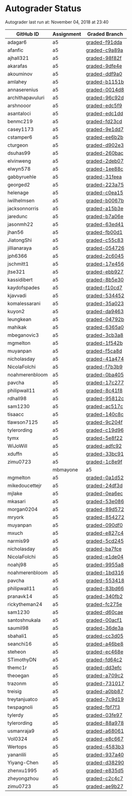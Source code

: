 # Autograder Status
Autograder last run at: November 04, 2018 at 23:40

| GitHub ID | Assignment | Graded Branch |
|-----------|------------|---------------|
| adagar6 | a5 | [graded-f91dda](https://github.com/Fall2018COMP401-001/a5-adagar6/tree/graded-f91dda) | 
| afanfic | a5 | [graded-c9a89a](https://github.com/Fall2018COMP401-001/a5-afanfic/tree/graded-c9a89a) | 
| ajhall321 | a5 | [graded-98f82f](https://github.com/Fall2018COMP401-001/a5-ajhall321/tree/graded-98f82f) | 
| akarafas | a5 | [graded-9dfe4e](https://github.com/Fall2018COMP401-001/a5-akarafas/tree/graded-9dfe4e) | 
| akouminov | a5 | [graded-ddf9a0](https://github.com/Fall2018COMP401-001/a5-akouminov/tree/graded-ddf9a0) | 
| amlahey | a5 | [graded-b1151b](https://github.com/Fall2018COMP401-001/a5-amlahey/tree/graded-b1151b) | 
| annaserenius | a5 | [graded-0014d8](https://github.com/Fall2018COMP401-001/a5-annaserenius/tree/graded-0014d8) | 
| archithapavuluri | a5 | [graded-96c92d](https://github.com/Fall2018COMP401-001/a5-archithapavuluri/tree/graded-96c92d) | 
| arshnooor | a5 | [graded-edc5f9](https://github.com/Fall2018COMP401-001/a5-arshnooor/tree/graded-edc5f9) | 
| asantaloci | a5 | [graded-edc1dd](https://github.com/Fall2018COMP401-001/a5-asantaloci/tree/graded-edc1dd) | 
| benmc219 | a5 | [graded-fd23cd](https://github.com/Fall2018COMP401-001/a5-benmc219/tree/graded-fd23cd) | 
| casey1173 | a5 | [graded-9e1dd7](https://github.com/Fall2018COMP401-001/a5-casey1173/tree/graded-9e1dd7) | 
| cstamper6 | a5 | [graded-ee6b2b](https://github.com/Fall2018COMP401-001/a5-cstamper6/tree/graded-ee6b2b) | 
| cturgeon | a5 | [graded-d902e3](https://github.com/Fall2018COMP401-001/a5-cturgeon/tree/graded-d902e3) | 
| dsuhas99 | a5 | [graded-260bac](https://github.com/Fall2018COMP401-001/a5-dsuhas99/tree/graded-260bac) | 
| elvinweng | a5 | [graded-2deb07](https://github.com/Fall2018COMP401-001/a5-elvinweng/tree/graded-2deb07) | 
| elwyn578 | a5 | [graded-1ee88c](https://github.com/Fall2018COMP401-001/a5-elwyn578/tree/graded-1ee88c) | 
| gabbyruehle | a5 | [graded-31feea](https://github.com/Fall2018COMP401-001/a5-gabbyruehle/tree/graded-31feea) | 
| georged2 | a5 | [graded-223a75](https://github.com/Fall2018COMP401-001/a5-georged2/tree/graded-223a75) | 
| helenage | a5 | [graded-c0ea15](https://github.com/Fall2018COMP401-001/a5-helenage/tree/graded-c0ea15) | 
| iwilhelmsen | a5 | [graded-b0067b](https://github.com/Fall2018COMP401-001/a5-iwilhelmsen/tree/graded-b0067b) | 
| jacksonnorris | a5 | [graded-a15b3e](https://github.com/Fall2018COMP401-001/a5-jacksonnorris/tree/graded-a15b3e) | 
| jaredunc | a5 | [graded-b7a06e](https://github.com/Fall2018COMP401-001/a5-jaredunc/tree/graded-b7a06e) | 
| jasonmh22 | a5 | [graded-63ed41](https://github.com/Fall2018COMP401-001/a5-jasonmh22/tree/graded-63ed41) | 
| jhan56 | a5 | [graded-fb00d1](https://github.com/Fall2018COMP401-001/a5-jhan56/tree/graded-fb00d1) | 
| JiatongShi | a5 | [graded-c55c83](https://github.com/Fall2018COMP401-001/a5-JiatongShi/tree/graded-c55c83) | 
| jillianaraya | a5 | [graded-054726](https://github.com/Fall2018COMP401-001/a5-jillianaraya/tree/graded-054726) | 
| jph6366 | a5 | [graded-2c6045](https://github.com/Fall2018COMP401-001/a5-jph6366/tree/graded-2c6045) | 
| jschmitt1 | a5 | [graded-17e456](https://github.com/Fall2018COMP401-001/a5-jschmitt1/tree/graded-17e456) | 
| jtse321 | a5 | [graded-ebb927](https://github.com/Fall2018COMP401-001/a5-jtse321/tree/graded-ebb927) | 
| kassidibert | a5 | [graded-8b5e30](https://github.com/Fall2018COMP401-001/a5-kassidibert/tree/graded-8b5e30) | 
| kaydofspades | a5 | [graded-f10cd7](https://github.com/Fall2018COMP401-001/a5-kaydofspades/tree/graded-f10cd7) | 
| kjavvadi | a5 | [graded-534452](https://github.com/Fall2018COMP401-001/a5-kjavvadi/tree/graded-534452) | 
| komalessarani | a5 | [graded-35a023](https://github.com/Fall2018COMP401-001/a5-komalessarani/tree/graded-35a023) | 
| kuyon2 | a5 | [graded-da9463](https://github.com/Fall2018COMP401-001/a5-kuyon2/tree/graded-da9463) | 
| leungkean | a5 | [graded-04792b](https://github.com/Fall2018COMP401-001/a5-leungkean/tree/graded-04792b) | 
| mahikak | a5 | [graded-6365a0](https://github.com/Fall2018COMP401-001/a5-mahikak/tree/graded-6365a0) | 
| mbeganovic3 | a5 | [graded-3cb3a8](https://github.com/Fall2018COMP401-001/a5-mbeganovic3/tree/graded-3cb3a8) | 
| mgmelton | a5 | [graded-1f542b](https://github.com/Fall2018COMP401-001/a5-mgmelton/tree/graded-1f542b) | 
| muyanpan | a5 | [graded-f5ca8d](https://github.com/Fall2018COMP401-001/a5-muyanpan/tree/graded-f5ca8d) | 
| nicholasday | a5 | [graded-41a474](https://github.com/Fall2018COMP401-001/a5-nicholasday/tree/graded-41a474) | 
| NicolaFolchi | a5 | [graded-f7b3b9](https://github.com/Fall2018COMP401-001/a5-NicolaFolchi/tree/graded-f7b3b9) | 
| noahmerenbloom | a5 | [graded-0ba405](https://github.com/Fall2018COMP401-001/a5-noahmerenbloom/tree/graded-0ba405) | 
| pavcha | a5 | [graded-17c277](https://github.com/Fall2018COMP401-001/a5-pavcha/tree/graded-17c277) | 
| philipwall11 | a5 | [graded-8c41f8](https://github.com/Fall2018COMP401-001/a5-philipwall11/tree/graded-8c41f8) | 
| rdhall98 | a5 | [graded-95812c](https://github.com/Fall2018COMP401-001/a5-rdhall98/tree/graded-95812c) | 
| sam1230 | a5 | [graded-ac517c](https://github.com/Fall2018COMP401-001/a5-sam1230/tree/graded-ac517c) | 
| tisaacc | a5 | [graded-140c8c](https://github.com/Fall2018COMP401-001/a5-tisaacc/tree/graded-140c8c) | 
| tlawson7125 | a5 | [graded-9c204f](https://github.com/Fall2018COMP401-001/a5-tlawson7125/tree/graded-9c204f) | 
| tylerording | a5 | [graded-c19d96](https://github.com/Fall2018COMP401-001/a5-tylerording/tree/graded-c19d96) | 
| tymx | a5 | [graded-5e8f22](https://github.com/Fall2018COMP401-001/a5-tymx/tree/graded-5e8f22) | 
| WiJoWill | a5 | [graded-adfc92](https://github.com/Fall2018COMP401-001/a5-WiJoWill/tree/graded-adfc92) | 
| xduffn | a5 | [graded-33bc91](https://github.com/Fall2018COMP401-001/a5-xduffn/tree/graded-33bc91) | 
| zimu0723 | a5 | [graded-1c8e9f](https://github.com/Fall2018COMP401-001/a5-zimu0723/tree/graded-1c8e9f) | 
                                                                                                                                                                                                                                                                                                                                                                                                                                                                                                                                                                                                                                                                                                                                                                                                                                                                                                                                                                                                                                                                                                                                                                                                                                                                                                                                                                                                                                                                                                                                                                                                                                                                                                                                                                                                                                                                                                                                                                                                                                                                                                                                                                                                | mbmayone | a5 | [graded-0285ca](https://github.com/Fall2018COMP401-001/a5-mbmayone/tree/graded-0285ca) | 
| mgmelton | a5 | [graded-0a1d52](https://github.com/Fall2018COMP401-001/a5-mgmelton/tree/graded-0a1d52) | 
| mikedoucettejr | a5 | [graded-24df3d](https://github.com/Fall2018COMP401-001/a5-mikedoucettejr/tree/graded-24df3d) | 
| mjlake | a5 | [graded-0ea6ec](https://github.com/Fall2018COMP401-001/a5-mjlake/tree/graded-0ea6ec) | 
| mkasari | a5 | [graded-53e086](https://github.com/Fall2018COMP401-001/a5-mkasari/tree/graded-53e086) | 
| morgan0204 | a5 | [graded-89d572](https://github.com/Fall2018COMP401-001/a5-morgan0204/tree/graded-89d572) | 
| mryork | a5 | [graded-854272](https://github.com/Fall2018COMP401-001/a5-mryork/tree/graded-854272) | 
| muyanpan | a5 | [graded-090df0](https://github.com/Fall2018COMP401-001/a5-muyanpan/tree/graded-090df0) | 
| mxuch | a5 | [graded-e827c4](https://github.com/Fall2018COMP401-001/a5-mxuch/tree/graded-e827c4) | 
| narmis99 | a5 | [graded-5cd245](https://github.com/Fall2018COMP401-001/a5-narmis99/tree/graded-5cd245) | 
| nicholasday | a5 | [graded-ba7fce](https://github.com/Fall2018COMP401-001/a5-nicholasday/tree/graded-ba7fce) | 
| NicolaFolchi | a5 | [graded-e1de04](https://github.com/Fall2018COMP401-001/a5-NicolaFolchi/tree/graded-e1de04) | 
| noahj98 | a5 | [graded-9955a8](https://github.com/Fall2018COMP401-001/a5-noahj98/tree/graded-9955a8) | 
| noahmerenbloom | a5 | [graded-1bd316](https://github.com/Fall2018COMP401-001/a5-noahmerenbloom/tree/graded-1bd316) | 
| pavcha | a5 | [graded-553418](https://github.com/Fall2018COMP401-001/a5-pavcha/tree/graded-553418) | 
| philipwall11 | a5 | [graded-83bd66](https://github.com/Fall2018COMP401-001/a5-philipwall11/tree/graded-83bd66) | 
| pranavk14 | a5 | [graded-340fb2](https://github.com/Fall2018COMP401-001/a5-pranavk14/tree/graded-340fb2) | 
| rickytheman24 | a5 | [graded-fc275e](https://github.com/Fall2018COMP401-001/a5-rickytheman24/tree/graded-fc275e) | 
| sam1230 | a5 | [graded-d60cae](https://github.com/Fall2018COMP401-001/a5-sam1230/tree/graded-d60cae) | 
| santoshnukala | a5 | [graded-00acf1](https://github.com/Fall2018COMP401-001/a5-santoshnukala/tree/graded-00acf1) | 
| saumil98 | a5 | [graded-36de3a](https://github.com/Fall2018COMP401-001/a5-saumil98/tree/graded-36de3a) | 
| sbahali1 | a5 | [graded-cc3d05](https://github.com/Fall2018COMP401-001/a5-sbahali1/tree/graded-cc3d05) | 
| seanchi16 | a5 | [graded-a46be8](https://github.com/Fall2018COMP401-001/a5-seanchi16/tree/graded-a46be8) | 
| steheon | a5 | [graded-ec468e](https://github.com/Fall2018COMP401-001/a5-steheon/tree/graded-ec468e) | 
| STimothyDN | a5 | [graded-fd64c2](https://github.com/Fall2018COMP401-001/a5-STimothyDN/tree/graded-fd64c2) | 
| themc1r | a5 | [graded-dd3efc](https://github.com/Fall2018COMP401-001/a5-themc1r/tree/graded-dd3efc) | 
| theoegan | a5 | [graded-a709c2](https://github.com/Fall2018COMP401-001/a5-theoegan/tree/graded-a709c2) | 
| trazonm | a5 | [graded-731017](https://github.com/Fall2018COMP401-001/a5-trazonm/tree/graded-731017) | 
| treisig | a5 | [graded-a0bb87](https://github.com/Fall2018COMP401-001/a5-treisig/tree/graded-a0bb87) | 
| treytanjuatco | a5 | [graded-7c9d19](https://github.com/Fall2018COMP401-001/a5-treytanjuatco/tree/graded-7c9d19) | 
| twspagnoli | a5 | [graded-fbf7f3](https://github.com/Fall2018COMP401-001/a5-twspagnoli/tree/graded-fbf7f3) | 
| tylerdy | a5 | [graded-03fe97](https://github.com/Fall2018COMP401-001/a5-tylerdy/tree/graded-03fe97) | 
| tylerording | a5 | [graded-88a978](https://github.com/Fall2018COMP401-001/a5-tylerording/tree/graded-88a978) | 
| usmanraja9 | a5 | [graded-a68061](https://github.com/Fall2018COMP401-001/a5-usmanraja9/tree/graded-a68061) | 
| Vol0324 | a5 | [graded-e8c667](https://github.com/Fall2018COMP401-001/a5-Vol0324/tree/graded-e8c667) | 
| Wertops | a5 | [graded-4583b3](https://github.com/Fall2018COMP401-001/a5-Wertops/tree/graded-4583b3) | 
| yananlili | a5 | [graded-937a40](https://github.com/Fall2018COMP401-001/a5-yananlili/tree/graded-937a40) | 
| Yiyang-Chen | a5 | [graded-d38290](https://github.com/Fall2018COMP401-001/a5-Yiyang-Chen/tree/graded-d38290) | 
| zhenxu1995 | a5 | [graded-e835d5](https://github.com/Fall2018COMP401-001/a5-zhenxu1995/tree/graded-e835d5) | 
| zheyongzhou | a5 | [graded-c2c4c7](https://github.com/Fall2018COMP401-001/a5-zheyongzhou/tree/graded-c2c4c7) | 
| zimu0723 | a5 | [graded-ae9b27](https://github.com/Fall2018COMP401-001/a5-zimu0723/tree/graded-ae9b27) | 
